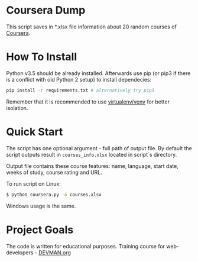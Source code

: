 # Coursera Dump

This script saves in *.xlsx file information about 20 random
courses of [Coursera](https://www.coursera.org). 

# How To Install

Python v3.5 should be already installed. 
Afterwards use pip (or pip3 if there is a conflict with old Python 2 setup)
to install dependecies:

```bash
pip install -r requirements.txt # alternatively try pip3
```
Remember that it is recommended to use [virtualenv/venv](https://devman.org/encyclopedia/pip/pip_virtualenv/) 
for better isolation.

# Quick Start

The script has one optional argument - full path of output file.
By default the script outputs result in `courses_info.xlsx` located
in script`s directory.

Output file contains these course features: name,
language, start date, weeks of study, course rating and URL.

To run script on Linux:
```bash
$ python coursera.py -o courses.xlsx
```
Windows usage is the same.

# Project Goals

The code is written for educational purposes. Training course for web-developers - [DEVMAN.org](https://devman.org)
